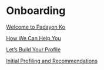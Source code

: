 # Onboarding

[Welcome to Padayon Ko](Onboarding%208f83ed8fcd9749ae9a5dc27e98e9e17e/Welcome%20to%20Padayon%20Ko%204f5608886069449ca654878c5104bb4e.md)

[How We Can Help You](Onboarding%208f83ed8fcd9749ae9a5dc27e98e9e17e/How%20We%20Can%20Help%20You%2050ec2fd5881146afa5cce527d5fef3b3.md)

[Let’s Build Your Profile](Onboarding%208f83ed8fcd9749ae9a5dc27e98e9e17e/Let%E2%80%99s%20Build%20Your%20Profile%20c7738c7ea3ca4531ae37a27c902b55f4.md)

[Initial Profiling and Recommendations](Onboarding%208f83ed8fcd9749ae9a5dc27e98e9e17e/Initial%20Profiling%20and%20Recommendations%200406304281b34fce9e2909796b819d28.md)